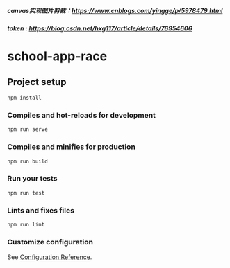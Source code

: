 ##### canvas实现图片剪裁：https://www.cnblogs.com/yingge/p/5978479.html
##### token : https://blog.csdn.net/hxg117/article/details/76954606

# school-app-race

## Project setup
```
npm install
```

### Compiles and hot-reloads for development
```
npm run serve
```

### Compiles and minifies for production
```
npm run build
```

### Run your tests
```
npm run test
```

### Lints and fixes files
```
npm run lint
```

### Customize configuration
See [Configuration Reference](https://cli.vuejs.org/config/).
